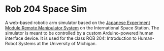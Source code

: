 # Rob 204 Space Sim
A web-based robotic arm simulator based on the [Japanese Experiment Module Remote Manipulator System](https://iss.jaxa.jp/en/kibo/about/kibo/rms/) on the International Space Station. The simulator is meant to be controlled by a custom Arduino-powered human interface device. It is used for the class ROB 204: Introduction to Human-Robot Systems at the University of Michigan.
